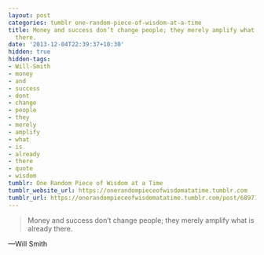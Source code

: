 ```yaml
---
layout: post
categories: tumblr one-random-piece-of-wisdom-at-a-time
title: Money and success don’t change people; they merely amplify what is already
  there.
date: '2013-12-04T22:39:37+10:30'
hidden: true
hidden-tags:
- Will-Smith
- money
- and
- success
- dont
- change
- people
- they
- merely
- amplify
- what
- is
- already
- there
- quote
- wisdom
tumblr: One Random Piece of Wisdom at a Time
tumblr_website_url: https://onerandompieceofwisdomatatime.tumblr.com
tumblr_url: https://onerandompieceofwisdomatatime.tumblr.com/post/68971058085/money-and-success-dont-change-people-they-merely
---
```

> Money and success don’t change people; they merely amplify what is already there.

—Will Smith
